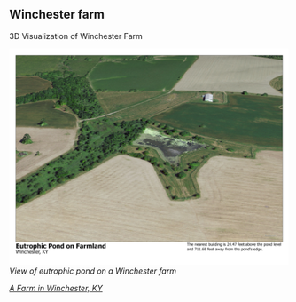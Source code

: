 ## Winchester farm

3D Visualization of Winchester Farm

![Farm building 24.47 feet above and 711.68 feet away from eutrophic pond](winchester-3D-map-layout.jpg)   
*View of eutrophic pond on a Winchester farm*

  
*[A Farm in Winchester, KY](https://youtu.be/JFaPbw6a4nU)*
